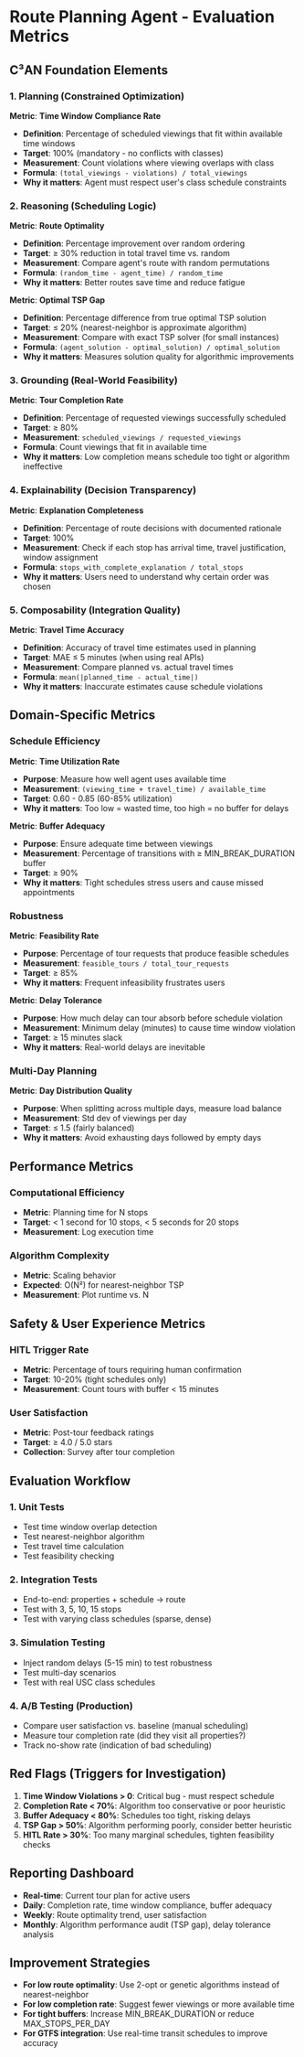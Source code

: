 # Route Planning Agent - Evaluation Metrics

## C³AN Foundation Elements

### 1. Planning (Constrained Optimization)
**Metric**: **Time Window Compliance Rate**
- **Definition**: Percentage of scheduled viewings that fit within available time windows
- **Target**: 100% (mandatory - no conflicts with classes)
- **Measurement**: Count violations where viewing overlaps with class
- **Formula**: `(total_viewings - violations) / total_viewings`
- **Why it matters**: Agent must respect user's class schedule constraints

### 2. Reasoning (Scheduling Logic)
**Metric**: **Route Optimality**
- **Definition**: Percentage improvement over random ordering
- **Target**: ≥ 30% reduction in total travel time vs. random
- **Measurement**: Compare agent's route with random permutations
- **Formula**: `(random_time - agent_time) / random_time`
- **Why it matters**: Better routes save time and reduce fatigue

**Metric**: **Optimal TSP Gap**
- **Definition**: Percentage difference from true optimal TSP solution
- **Target**: ≤ 20% (nearest-neighbor is approximate algorithm)
- **Measurement**: Compare with exact TSP solver (for small instances)
- **Formula**: `(agent_solution - optimal_solution) / optimal_solution`
- **Why it matters**: Measures solution quality for algorithmic improvements

### 3. Grounding (Real-World Feasibility)
**Metric**: **Tour Completion Rate**
- **Definition**: Percentage of requested viewings successfully scheduled
- **Target**: ≥ 80%
- **Measurement**: `scheduled_viewings / requested_viewings`
- **Formula**: Count viewings that fit in available time
- **Why it matters**: Low completion means schedule too tight or algorithm ineffective

### 4. Explainability (Decision Transparency)
**Metric**: **Explanation Completeness**
- **Definition**: Percentage of route decisions with documented rationale
- **Target**: 100%
- **Measurement**: Check if each stop has arrival time, travel justification, window assignment
- **Formula**: `stops_with_complete_explanation / total_stops`
- **Why it matters**: Users need to understand why certain order was chosen

### 5. Composability (Integration Quality)
**Metric**: **Travel Time Accuracy**
- **Definition**: Accuracy of travel time estimates used in planning
- **Target**: MAE ≤ 5 minutes (when using real APIs)
- **Measurement**: Compare planned vs. actual travel times
- **Formula**: `mean(|planned_time - actual_time|)`
- **Why it matters**: Inaccurate estimates cause schedule violations

## Domain-Specific Metrics

### Schedule Efficiency
**Metric**: **Time Utilization Rate**
- **Purpose**: Measure how well agent uses available time
- **Measurement**: `(viewing_time + travel_time) / available_time`
- **Target**: 0.60 - 0.85 (60-85% utilization)
- **Why it matters**: Too low = wasted time, too high = no buffer for delays

**Metric**: **Buffer Adequacy**
- **Purpose**: Ensure adequate time between viewings
- **Measurement**: Percentage of transitions with ≥ MIN_BREAK_DURATION buffer
- **Target**: ≥ 90%
- **Why it matters**: Tight schedules stress users and cause missed appointments

### Robustness
**Metric**: **Feasibility Rate**
- **Purpose**: Percentage of tour requests that produce feasible schedules
- **Measurement**: `feasible_tours / total_tour_requests`
- **Target**: ≥ 85%
- **Why it matters**: Frequent infeasibility frustrates users

**Metric**: **Delay Tolerance**
- **Purpose**: How much delay can tour absorb before schedule violation
- **Measurement**: Minimum delay (minutes) to cause time window violation
- **Target**: ≥ 15 minutes slack
- **Why it matters**: Real-world delays are inevitable

### Multi-Day Planning
**Metric**: **Day Distribution Quality**
- **Purpose**: When splitting across multiple days, measure load balance
- **Measurement**: Std dev of viewings per day
- **Target**: ≤ 1.5 (fairly balanced)
- **Why it matters**: Avoid exhausting days followed by empty days

## Performance Metrics

### Computational Efficiency
- **Metric**: Planning time for N stops
- **Target**: < 1 second for 10 stops, < 5 seconds for 20 stops
- **Measurement**: Log execution time

### Algorithm Complexity
- **Metric**: Scaling behavior
- **Expected**: O(N²) for nearest-neighbor TSP
- **Measurement**: Plot runtime vs. N

## Safety & User Experience Metrics

### HITL Trigger Rate
- **Metric**: Percentage of tours requiring human confirmation
- **Target**: 10-20% (tight schedules only)
- **Measurement**: Count tours with buffer < 15 minutes

### User Satisfaction
- **Metric**: Post-tour feedback ratings
- **Target**: ≥ 4.0 / 5.0 stars
- **Collection**: Survey after tour completion

## Evaluation Workflow

### 1. Unit Tests
- Test time window overlap detection
- Test nearest-neighbor algorithm
- Test travel time calculation
- Test feasibility checking

### 2. Integration Tests
- End-to-end: properties + schedule → route
- Test with 3, 5, 10, 15 stops
- Test with varying class schedules (sparse, dense)

### 3. Simulation Testing
- Inject random delays (5-15 min) to test robustness
- Test multi-day scenarios
- Test with real USC class schedules

### 4. A/B Testing (Production)
- Compare user satisfaction vs. baseline (manual scheduling)
- Measure tour completion rate (did they visit all properties?)
- Track no-show rate (indication of bad scheduling)

## Red Flags (Triggers for Investigation)
1. **Time Window Violations > 0**: Critical bug - must respect schedule
2. **Completion Rate < 70%**: Algorithm too conservative or poor heuristic
3. **Buffer Adequacy < 80%**: Schedules too tight, risking delays
4. **TSP Gap > 50%**: Algorithm performing poorly, consider better heuristic
5. **HITL Rate > 30%**: Too many marginal schedules, tighten feasibility checks

## Reporting Dashboard
- **Real-time**: Current tour plan for active users
- **Daily**: Completion rate, time window compliance, buffer adequacy
- **Weekly**: Route optimality trend, user satisfaction
- **Monthly**: Algorithm performance audit (TSP gap), delay tolerance analysis

## Improvement Strategies
- **For low route optimality**: Use 2-opt or genetic algorithms instead of nearest-neighbor
- **For low completion rate**: Suggest fewer viewings or more available time
- **For tight buffers**: Increase MIN_BREAK_DURATION or reduce MAX_STOPS_PER_DAY
- **For GTFS integration**: Use real-time transit schedules to improve accuracy
